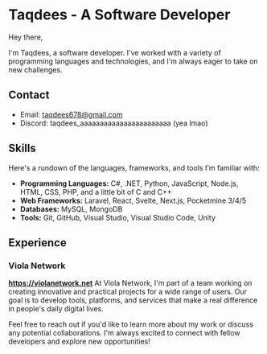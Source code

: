# Taqdees - A Software Developer

Hey there,

I'm Taqdees, a software developer. I've worked with a variety of programming languages and technologies, and I'm always eager to take on new challenges.

## Contact
- Email: taqdees678@gmail.com
- Discord: taqdees_aaaaaaaaaaaaaaaaaaaaaaa (yea lmao)

## Skills
Here's a rundown of the languages, frameworks, and tools I'm familiar with:

- **Programming Languages:** C#, .NET, Python, JavaScript, Node.js, HTML, CSS, PHP, and a little bit of C and C++
- **Web Frameworks:** Laravel, React, Svelte, Next.js, Pocketmine 3/4/5
- **Databases:** MySQL, MongoDB
- **Tools:** Git, GitHub, Visual Studio, Visual Studio Code, Unity

## Experience

### Viola Network
**https://violanetwork.net**
At Viola Network, I'm part of a team working on creating innovative and practical projects for a wide range of users. Our goal is to develop tools, platforms, and services that make a real difference in people's daily digital lives.

Feel free to reach out if you'd like to learn more about my work or discuss any potential collaborations. I'm always excited to connect with fellow developers and explore new opportunities!
